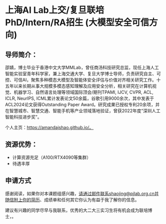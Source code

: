# 上海AI Lab上交/复旦联培PhD/Intern/RA招生 (大模型安全可信方向)



## 导师简介：

邵婧，博士毕业于香港中文大学MMLab，曾任商汤科技研究总监，现任上海人工智能实验室青年科学家，兼上海交通大学、复旦大学博士导师，负责研究自主、可控、可信AI，聚焦多种模态大模型及智能体安全评估与价值对齐相关研究工作。十五年以来长期从事大规模多模态感知理解及应用安全分析，相关研究在计算机视觉、机器学习、自然语言处理等领域国际顶会/期刊TPAMI, IJCV, CVPR, ACL, ICLR, NeurIPS, ICML累计发表论文50余篇，谷歌引用9000余次，其中发表于ACL2024论文获得Outstanding Paper Award。研究成果已授权专利20余项，并在智慧城市、智慧交通、智能手机等产业领域落地验证，曾获2022年度“深圳人工智能科技进步奖”。

个人主页：https://amandajshao.github.io/。

## 资源优势：

- 计算资源充足（A100/RTX4090等集群） 
- 待遇丰厚

## 申请方式

感谢阅读，如果你对本课题组感兴趣，请通过邮件联系shaojing@pjlab.org.cn并随信附上你的简历、成绩单和任何其它你认为有益于我了解你的信息。

建议有兴趣的同学尽早与我联系，优秀的大二大三实习生将有机会成为联培博士，。
